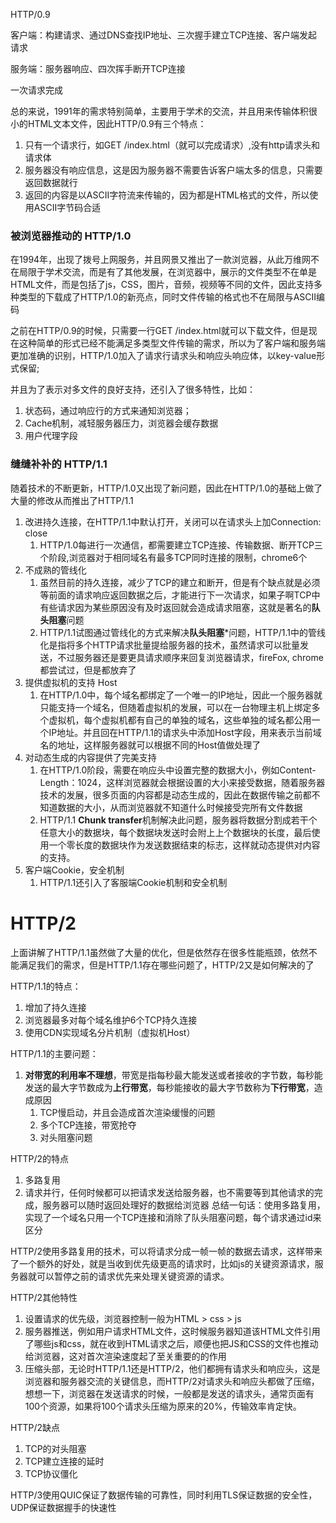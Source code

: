 HTTP/0.9

客户端：构建请求、通过DNS查找IP地址、三次握手建立TCP连接、客户端发起请求

服务端：服务器响应、四次挥手断开TCP连接

一次请求完成

总的来说，1991年的需求特别简单，主要用于学术的交流，并且用来传输体积很小的HTML文本文件，因此HTTP/0.9有三个特点：
1. 只有一个请求行，如GET /index.html（就可以完成请求）,没有http请求头和请求体
2. 服务器没有响应信息，这是因为服务器不需要告诉客户端太多的信息，只需要返回数据就行
3. 返回的内容是以ASCII字符流来传输的，因为都是HTML格式的文件，所以使用ASCII字节码合适

### 被浏览器推动的 HTTP/1.0
在1994年，出现了拨号上网服务，并且网景又推出了一款浏览器，从此万维网不在局限于学术交流，而是有了其他发展，在浏览器中，展示的文件类型不在单是HTML文件，而是包括了js，CSS，图片，音频，视频等不同的文件，因此支持多种类型的下载成了HTTP/1.0的新亮点，同时文件传输的格式也不在局限与ASCII编码

之前在HTTP/0.9的时候，只需要一行GET /index.html就可以下载文件，但是现在这种简单的形式已经不能满足多类型文件传输的需求，所以为了客户端和服务端更加准确的识别，HTTP/1.0加入了请求行请求头和响应头响应体，以key-value形式保留;

并且为了表示对多文件的良好支持，还引入了很多特性，比如：
1. 状态码，通过响应行的方式来通知浏览器；
2. Cache机制，减轻服务器压力，浏览器会缓存数据
3. 用户代理字段

### 缝缝补补的 HTTP/1.1
随着技术的不断更新，HTTP/1.0又出现了新问题，因此在HTTP/1.0的基础上做了大量的修改从而推出了HTTP/1.1
1. 改进持久连接，在HTTP/1.1中默认打开，关闭可以在请求头上加Connection: close
   1. HTTP/1.0每进行一次通信，都需要建立TCP连接、传输数据、断开TCP三个阶段,浏览器对于相同域名有最多TCP同时连接的限制，chrome6个
2. 不成熟的管线化
   1. 虽然目前的持久连接，减少了TCP的建立和断开，但是有个缺点就是必须等前面的请求响应返回数据之后，才能进行下一次请求，如果子啊TCP中有些请求因为某些原因没有及时返回就会造成请求阻塞，这就是著名的**队头阻塞**问题
   2. HTTP/1.1试图通过管线化的方式来解决**队头阻塞***问题，HTTP/1.1中的管线化是指将多个HTTP请求批量提给服务器的技术，虽然请求可以批量发送，不过服务器还是要更具请求顺序来回复浏览器请求，fireFox, chrome都尝试过，但是都放弃了
3. 提供虚拟机的支持 Host
   1. 在HTTP/1.0中，每个域名都绑定了一个唯一的IP地址，因此一个服务器就只能支持一个域名，但随着虚拟机的发展，可以在一台物理主机上绑定多个虚拟机，每个虚拟机都有自己的单独的域名，这些单独的域名都公用一个IP地址。并且回在HTTP/1.1的请求头中添加Host字段，用来表示当前域名的地址，这样服务器就可以根据不同的Host值做处理了
4. 对动态生成的内容提供了完美支持
   1. 在HTTP/1.0阶段，需要在响应头中设置完整的数据大小，例如Content-Length：1024，这样浏览器就会根据设置的大小来接受数据，随着服务器技术的发展，很多页面的内容都是动态生成的，因此在数据传输之前都不知道数据的大小，从而浏览器就不知道什么时候接受完所有文件数据
   2. HTTP/1.1 **Chunk transfer**机制解决此问题，服务器将数据分割成若干个任意大小的数据块，每个数据块发送时会附上上个数据块的长度，最后使用一个零长度的数据块作为发送数据结束的标志，这样就动态提供对内容的支持。
5. 客户端Cookie，安全机制
   1. HTTP/1.1还引入了客服端Cookie机制和安全机制


# HTTP/2 
上面讲解了HTTP/1.1虽然做了大量的优化，但是依然存在很多性能瓶颈，依然不能满足我们的需求，但是HTTP/1.1存在哪些问题了，HTTP/2又是如何解决的了

HTTP/1.1的特点：
1. 增加了持久连接
2. 浏览器最多对每个域名维护6个TCP持久连接
3. 使用CDN实现域名分片机制（虚拟机Host）

HTTP/1.1的主要问题：
1. **对带宽的利用率不理想**，带宽是指每秒最大能发送或者接收的字节数，每秒能发送的最大字节数成为**上行带宽**，每秒能接收的最大字节数称为**下行带宽**，造成原因
   1. TCP慢启动，并且会造成首次渲染缓慢的问题
   2. 多个TCP连接，带宽抢夺
   3. 对头阻塞问题

HTTP/2的特点
1. 多路复用
2. 请求并行，任何时候都可以把请求发送给服务器，也不需要等到其他请求的完成，服务器可以随时返回处理好的数据给浏览器
总结一句话：使用多路复用，实现了一个域名只用一个TCP连接和消除了队头阻塞问题，每个请求通过id来区分

HTTP/2使用多路复用的技术，可以将请求分成一帧一帧的数据去请求，这样带来了一个额外的好处，就是当收到优先级更高的请求时，比如js的关键资源请求，服务器就可以暂停之前的请求优先来处理关键资源的请求。

HTTP/2其他特性
1. 设置请求的优先级，浏览器控制一般为HTML > css > js
2. 服务器推送，例如用户请求HTML文件，这时候服务器知道该HTML文件引用了哪些js和css，就在收到HTML请求之后，顺便也把JS和CSS的文件也推动给浏览器，这对首次渲染速度起了至关重要的的作用
3. 压缩头部，无论时HTTP/1.1还是HTTP/2，他们都拥有请求头和响应头，这是浏览器和服务器交流的关键信息，而HTTP/2对请求头和响应头都做了压缩，想想一下，浏览器在发送请求的时候，一般都是发送的请求头，通常页面有100个资源，如果将100个请求头压缩为原来的20%，传输效率肯定快。

HTTP/2缺点
1. TCP的对头阻塞
2. TCP建立连接的延时
3. TCP协议僵化

HTTP/3使用QUIC保证了数据传输的可靠性，同时利用TLS保证数据的安全性，UDP保证数据握手的快速性